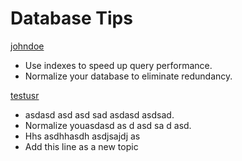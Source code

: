 # Database Tips

[johndoe](https://github.com/johndoe)

- Use indexes to speed up query performance.
- Normalize your database to eliminate redundancy.

[testusr](https://github.com/johndoe)

- asdasd asd asd sad asdasd asdsad.
- Normalize youasdasd as d asd sa d asd.
- Hhs asdhhasdh asdjsajdj as
- Add this line as a new topic
